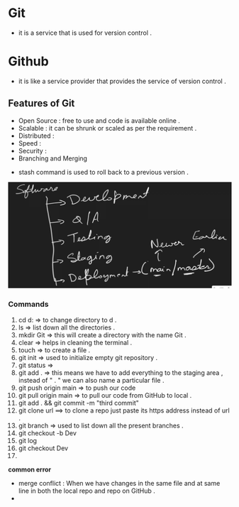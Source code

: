 # **Git**
- it is a service that is used for version control .
# **Github**
- it is like a service provider that provides the service of version control .
## **Features of Git**
- Open Source : free to use and code is available online .
- Scalable : it can be shrunk or scaled as per the requirement .
- Distributed : 
- Speed :
- Security :
- Branching and Merging

* stash command is used to roll back to a previous version .

![img.png](img.png)

### **Commands**
1. cd d: => to change directory to d .
2. ls => list down all the directories .
3. mkdir Git => this will create a directory with the name Git .
4. clear => helps in cleaning the terminal .
5. touch => to create a file .
6. git init => used to initialize empty git repository .
7. git status =>
8. git add . => this means we have to add everything to the staging area , instead of " . " we can also name a particular file .
9. git push origin main => to push our code 
10. git pull origin main => to pull our code from GitHub to local .
11. git add . && git commit -m "third commit"
12. git clone url ==> to clone a repo just paste its https address instead of url .
13. git branch => used to list down all the present branches .
14. git checkout -b Dev
15. git log
16. git checkout Dev
17. 


**common error**
- merge conflict : When we have changes in the same file and at same line in both the local repo and repo on GitHub .
-  